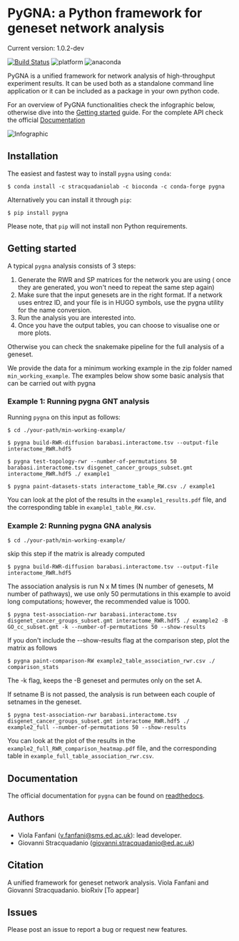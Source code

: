 # PyGNA: a Python framework for geneset network analysis

Current version: 1.0.2-dev

[![Build Status](http://drone.stracquadaniolab.org/api/badges/stracquadaniolab/pygna/status.svg)](http://drone.stracquadaniolab.org/stracquadaniolab/pygna)
![platform](https://anaconda.org/stracquadaniolab/pygna/badges/platforms.svg)
![anaconda](https://anaconda.org/stracquadaniolab/pygna/badges/version.svg)

PyGNA is a unified framework for network analysis of high-throughput experiment results. It can be used both as a standalone command line application or it can be included as a package in your own python code.

For an overview of PyGNA functionalities check the infographic below, otherwise dive into the [Getting started](#getting-started) guide. For the complete API check the official [Documentation](#documentation)

![Infographic](docs/pygna_infographic-01.png)

## Installation

The easiest and fastest way to install `pygna` using `conda`:

    $ conda install -c stracquadaniolab -c bioconda -c conda-forge pygna

Alternatively you can install it through `pip`:

    $ pip install pygna

Please note, that `pip` will not install non Python requirements.

## Getting started

A typical `pygna` analysis consists of 3 steps:

1. Generate the RWR and SP matrices for the network you are using ( once they are generated, you won't need to repeat the same step again)
2. Make sure that the input genesets are in the right format. If a network uses entrez ID, and your file is in HUGO symbols, use the pygna utility for the name conversion.
3. Run the analysis you are interested into.
4. Once you have the output tables, you can choose to visualise one or more plots.

Otherwise you can check the snakemake pipeline for the full analysis of a geneset.

We provide the data for a minimum working example in the zip folder named `min_working_example`.
The examples below show some basic analysis that can be carried out with pygna

### Example 1: Running pygna GNT analysis

Running `pygna` on this input as follows:

    $ cd ./your-path/min-working-example/

    $ pygna build-RWR-diffusion barabasi.interactome.tsv --output-file interactome_RWR.hdf5

    $ pygna test-topology-rwr --number-of-permutations 50 barabasi.interactome.tsv disgenet_cancer_groups_subset.gmt interactome_RWR.hdf5 ./ example1

    $ pygna paint-datasets-stats interactome_table_RW.csv ./ example1

You can look at the plot of the results in the `example1_results.pdf` file, and the corresponding table in  `example1_table_RW.csv`.

### Example 2: Running pygna GNA analysis

    $ cd ./your-path/min-working-example/

skip this step if the matrix is already computed

    $ pygna build-RWR-diffusion barabasi.interactome.tsv --output-file interactome_RWR.hdf5

The association analysis is run N x M times (N number of genesets, M number of pathways), we use only 50 permutations in this example to avoid long computations; however, the recommended value is 1000.

    $ pygna test-association-rwr barabasi.interactome.tsv disgenet_cancer_groups_subset.gmt interactome_RWR.hdf5 ./ example2 -B GO_cc_subset.gmt -k --number-of-permutations 50 --show-results

If you don't include the --show-results flag at the comparison step, plot the matrix as follows

    $ pygna paint-comparison-RW example2_table_association_rwr.csv ./ comparison_stats

The -k flag, keeps the -B geneset and permutes only on the set A.

If setname B is not passed, the analysis is run between each couple of setnames in the geneset.

    $ pygna test-association-rwr barabasi.interactome.tsv disgenet_cancer_groups_subset.gmt interactome_RWR.hdf5 ./ example2_full --number-of-permutations 50 --show-results

You can look at the plot of the results in the `example2_full_RWR_comparison_heatmap.pdf` file, and the corresponding table in  `example_full_table_association_rwr.csv`.


## Documentation

The official documentation for `pygna` can be found on [readthedocs](https://pygna.readthedocs.io/).

## Authors

- Viola Fanfani (v.fanfani@sms.ed.ac.uk): lead developer.
- Giovanni Stracquadanio (giovanni.stracquadanio@ed.ac.uk)

## Citation

A unified framework for geneset network analysis. Viola Fanfani and Giovanni Stracquadanio. bioRxiv [To appear]

## Issues

Please post an issue to report a bug or request new features.

